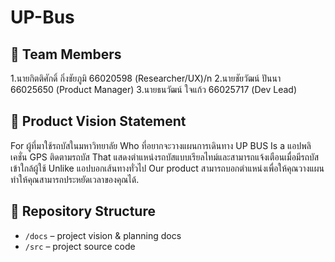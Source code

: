 # UP-Bus
## 👥 Team Members
1.นายกิตติศักดิ์ กิ่งชัยภูมิ 66020598 (Researcher/UX)/n
2.นายชัยวัฒน์ ปันนา 66025650 (Product Manager)
3.นายธนวัฒน์ ใจแก้ว 66025717 (Dev Lead)
## 🎯 Product Vision Statement
For ผู้ที่มาใช้รถบัสในมหาวิทยาลัย
Who  ที่อยากจะวางแผนการเดินทาง
UP BUS
Is a แอปพลิเคชั่น GPS ติดตามรถบัส
That แสดงตำแหน่งรถบัสแบบเรียลไทม์และสามารถแจ้งเตือนเมื่อมีรถบัสเข้าใกล้ผู้ใช้
Unlike แอปบอกเส้นทางทั่วไป
Our product สามารถบอกตำแหน่งเพื่อให้คุณวางแผน ทำให้คุณสามารถประหยัดเวลาของคุณได้.

## 🔗 Repository Structure
- `/docs` – project vision & planning docs
- `/src` – project source code

